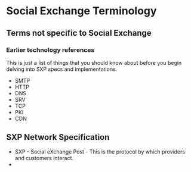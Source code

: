 # Social Exchange Terminology

## Terms not specific to Social Exchange

### Earlier technology references
This is just a list of things that you should know about before
you begin delving into SXP specs and implementations.

 * SMTP
 * HTTP
 * DNS
 * SRV
 * TCP
 * PKI
 * CDN

## SXP Network Specification
 * SXP - Social eXchange Post - This is the protocol by which providers
   and customers interact.
 *
